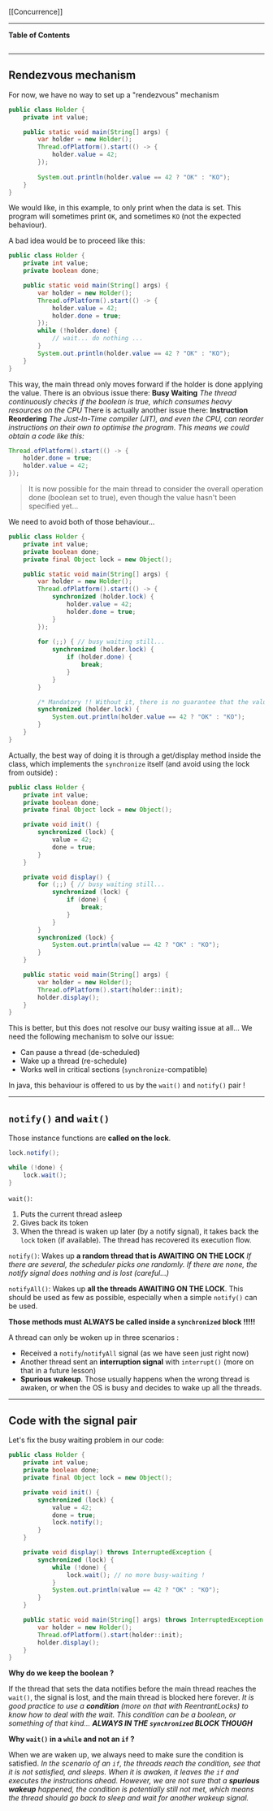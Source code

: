 [[Concurrence]]
****
**Table of Contents**
```table-of-contents
```

****
## Rendezvous mechanism

For now, we have no way to set up a "rendezvous" mechanism

```java
public class Holder {
	private int value;

	public static void main(String[] args) {
		var holder = new Holder();
		Thread.ofPlatform().start(() -> {
			holder.value = 42;
		});
		
		System.out.println(holder.value == 42 ? "OK" : "KO");
	}
}
```

We would like, in this example, to only print when the data is set. This program will sometimes print `OK`, and sometimes `KO` (not the expected behaviour).


A bad idea would be to proceed like this:
```java
public class Holder {
	private int value;
	private boolean done;

	public static void main(String[] args) {
		var holder = new Holder();
		Thread.ofPlatform().start(() -> {
			holder.value = 42;
			holder.done = true;
		});
		while (!holder.done) {
			// wait... do nothing ...
		}
		System.out.println(holder.value == 42 ? "OK" : "KO");
	}
}
```

This way, the main thread only moves forward if the holder is done applying the value. There is an obvious issue there: **Busy Waiting**
	*The thread continuously checks if the boolean is true, which consumes heavy resources on the CPU*
There is actually another issue there: **Instruction Reordering**
	*The Just-In-Time compiler (JIT), and even the CPU, can reorder instructions on their own to optimise the program. This means we could obtain a code like this:*
```java
Thread.ofPlatform().start(() -> {
	holder.done = true;
	holder.value = 42;
});
```
> It is now possible for the main thread to consider the overall operation done (boolean set to true), even though the value hasn't been specified yet...


We need to avoid both of those behaviour...
```java
public class Holder {
	private int value;
	private boolean done;
	private final Object lock = new Object();

	public static void main(String[] args) {
		var holder = new Holder();
		Thread.ofPlatform().start(() -> {
			synchronized (holder.lock) {
				holder.value = 42;
				holder.done = true;
			}
		});
		
		for (;;) { // busy waiting still...
			synchronized (holder.lock) {
				if (holder.done) {
					break;
				}
			}
		}

		/* Mandatory !! Without it, there is no guarantee that the value variable is read back into memory. As another thread is doing the writing, it could very well simply be read back into the cache and not into RAM. */
		synchronized (holder.lock) {
			System.out.println(holder.value == 42 ? "OK" : "KO");
		}
	}
}
```


 Actually, the best way of doing it is through a get/display method inside the class, which implements the `synchronize` itself (and avoid using the lock from outside) :
```java
public class Holder {
	private int value;
	private boolean done;
	private final Object lock = new Object();

	private void init() {
		synchronized (lock) {
			value = 42;
			done = true;
		}
	}

	private void display() {
		for (;;) { // busy waiting still...
			synchronized (lock) { 
				if (done) { 
					break; 
				} 
			}
		}
		synchronized (lock) { 
			System.out.println(value == 42 ? "OK" : "KO"); 
		}
	}

	public static void main(String[] args) {
		var holder = new Holder();
		Thread.ofPlatform().start(holder::init);
		holder.display();
	}
}
```

This is better, but this does not resolve our busy waiting issue at all...
We need the following mechanism to solve our issue:
- Can pause a thread (de-scheduled)
- Wake up a thread (re-schedule)
- Works well in critical sections (`synchronize`-compatible)

In java, this behaviour is offered to us by the `wait()` and `notify()` pair !


****
## `notify()` and `wait()`

Those instance functions are **called on the lock**. 
```java
lock.notify();

while (!done) {  
	lock.wait();
}
```

`wait()`:
1. Puts the current thread asleep
2. Gives back its token
3. When the thread is waken up later (by a notify signal), it takes back the `lock` token (if available). The thread has recovered its execution flow.

`notify()`: Wakes up **a random thread that is AWAITING ON THE LOCK**
	*If there are several, the scheduler picks one randomly. If there are none, the notify signal does nothing and is lost (careful...)*
	
`notifyAll()`: Wakes up **all the threads AWAITING ON THE LOCK**. This should be used as few as possible, especially when a simple `notify()` can be used.

**Those methods must ALWAYS be called inside a `synchronized` block !!!!!**


A thread can only be woken up in three scenarios :
- Received a `notify`/`notifyAll` signal (as we have seen just right now)
- Another thread sent an **interruption signal** with `interrupt()` (more on that in a future lesson)
- **Spurious wakeup**. Those usually happens when the wrong thread is awaken, or when the OS is busy and decides to wake up all the threads.


****
## Code with the signal pair

Let's fix the busy waiting problem in our code:

```java
public class Holder {
	private int value; 
	private boolean done; 
	private final Object lock = new Object();

	private void init() {
		synchronized (lock) {
			value = 42;
			done = true;
			lock.notify();
		}
	}

	private void display() throws InterruptedException {
		synchronized (lock) {
			while (!done) {  
				lock.wait(); // no more busy-waiting !
			}
			System.out.println(value == 42 ? "OK" : "KO"); 
		}
	}

	public static void main(String[] args) throws InterruptedException {
		var holder = new Holder();
		Thread.ofPlatform().start(holder::init);
		holder.display();
	}
}
```


**Why do we keep the boolean ?**

If the thread that sets the data notifies before the main thread reaches the `wait()`, the signal is lost, and the main thread is blocked here forever.
	*It is good practice to use a **condition** (more on that with ReentrantLocks) to know how to deal with the wait. This condition can be a boolean, or something of that kind... **ALWAYS IN THE `synchronized` BLOCK THOUGH***


**Why `wait()` in a `while` and not an `if` ?**

When we are waken up, we always need to make sure the condition is satisfied. 
	*In the scenario of an `if`, the threads reach the condition, see that it is not satisfied, and sleeps. When it is awaken, it leaves the `if` and executes the instructions ahead. However, we are not sure that a **spurious wakeup** happened, the condition is potentially still not met, which means the thread should go back to sleep and wait for another wakeup signal.*

